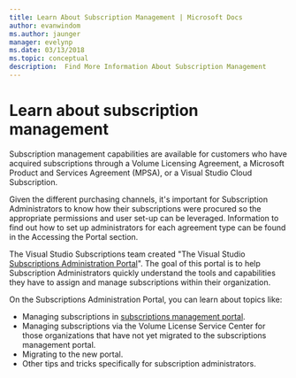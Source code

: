 ```yaml
---
title: Learn About Subscription Management | Microsoft Docs
author: evanwindom
ms.author: jaunger
manager: evelynp
ms.date: 03/13/2018
ms.topic: conceptual
description:  Find More Information About Subscription Management
---
```


# Learn about subscription management

Subscription management capabilities are available for customers who have acquired subscriptions through a Volume Licensing Agreement, a Microsoft Product and Services Agreement (MPSA), or a Visual Studio Cloud Subscription.

Given the different purchasing channels, it's important for Subscription Administrators to know how their subscriptions were procured so the appropriate permissions and user set-up can be leveraged. Information to find out how to set up administrators for each agreement type can be found in the Accessing the Portal section.

The Visual Studio Subscriptions team created "The Visual Studio [Subscriptions Administration Portal](https://visualstudio.microsoft.com/subscriptions-administration/)".  The goal of this portal is to help Subscription Administrators quickly understand the tools and capabilities they have to assign and manage subscriptions within their organization.

On the Subscriptions Administration Portal, you can learn about topics like:
- Managing subscriptions in [subscriptions management portal](https://manage.visualstudio.com).
- Managing subscriptions via the Volume License Service Center for those organizations that have not yet migrated to the subscriptions management portal.
- Migrating to the new portal.
- Other tips and tricks specifically for subscription administrators.
